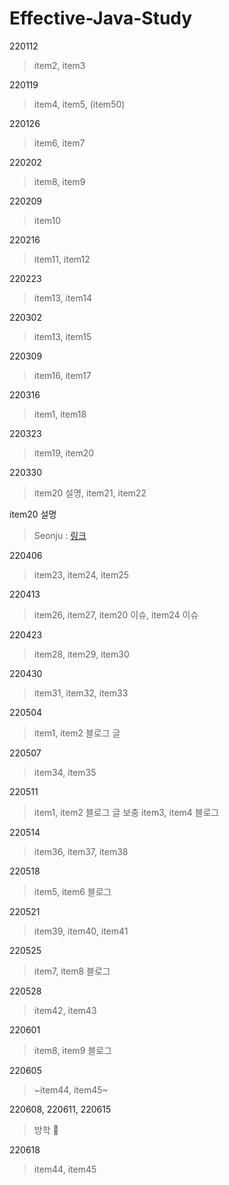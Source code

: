 # Effective-Java-Study

220112
> item2, item3

220119
> item4, item5, (item50)

220126
> item6, item7

220202
> item8, item9

220209
> item10

220216
> item11, item12

220223
> item13, item14

220302
> item13, item15

220309
> item16, item17

220316
> item1, item18

220323
> item19, item20

220330
> item20 설명, item21, item22

item20 설명
> Seonju : [링크](https://github.com/ehBeak/Effective-Java-Study/tree/main/item20)

220406
> item23, item24, item25

220413
> item26, item27, item20 이슈, item24 이슈 

220423
> item28, item29, item30

220430
> item31, item32, item33

220504
> item1, item2 블로그 글 

220507
> item34, item35

220511
> item1, item2 블로그 글 보충
> item3, item4 블로그

220514
> item36, item37, item38

220518
> item5, item6 블로그

220521
> item39, item40, item41

220525
> item7, item8 블로그

220528
> item42, item43

220601
> item8, item9 블로그

220605
> ~item44, item45~

220608, 220611, 220615
> 방학 🙌

220618
> item44, item45
